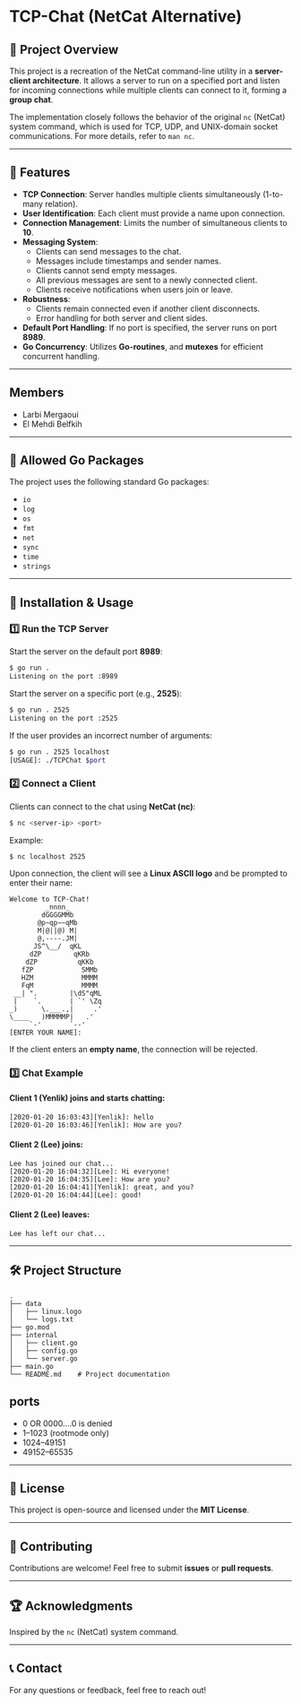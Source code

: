 # TCP-Chat (NetCat Alternative)

## 📌 Project Overview
This project is a recreation of the NetCat command-line utility in a **server-client architecture**. It allows a server to run on a specified port and listen for incoming connections while multiple clients can connect to it, forming a **group chat**.

The implementation closely follows the behavior of the original `nc` (NetCat) system command, which is used for TCP, UDP, and UNIX-domain socket communications. For more details, refer to `man nc`.

---

## 🚀 Features
- **TCP Connection**: Server handles multiple clients simultaneously (1-to-many relation).
- **User Identification**: Each client must provide a name upon connection.
- **Connection Management**: Limits the number of simultaneous clients to **10**.
- **Messaging System**:
  - Clients can send messages to the chat.
  - Messages include timestamps and sender names.
  - Clients cannot send empty messages.
  - All previous messages are sent to a newly connected client.
  - Clients receive notifications when users join or leave.
- **Robustness**:
  - Clients remain connected even if another client disconnects.
  - Error handling for both server and client sides.
- **Default Port Handling**: If no port is specified, the server runs on port **8989**.
- **Go Concurrency**: Utilizes **Go-routines**, and **mutexes** for efficient concurrent handling.

---

## Members

- Larbi Mergaoui
- El Mehdi Belfkih

---

## 📂 Allowed Go Packages
The project uses the following standard Go packages:
- `io`
- `log`
- `os`
- `fmt`
- `net`
- `sync`
- `time`
- `strings`
---

## 🔧 Installation & Usage
### 1️⃣ Run the TCP Server
Start the server on the default port **8989**:
```sh
$ go run .
Listening on the port :8989
```
Start the server on a specific port (e.g., **2525**):
```sh
$ go run . 2525
Listening on the port :2525
```
If the user provides an incorrect number of arguments:
```sh
$ go run . 2525 localhost
[USAGE]: ./TCPChat $port
```

### 2️⃣ Connect a Client
Clients can connect to the chat using **NetCat (nc)**:
```sh
$ nc <server-ip> <port>
```
Example:
```sh
$ nc localhost 2525
```
Upon connection, the client will see a **Linux ASCII logo** and be prompted to enter their name:
```
Welcome to TCP-Chat!
         _nnnn_
        dGGGGMMb
       @p~qp~~qMb
       M|@||@) M|
       @,----.JM|
      JS^\__/  qKL
     dZP        qKRb
    dZP          qKKb
   fZP            SMMb
   HZM            MMMM
   FqM            MMMM
 __| ".        |\dS"qML
 |    `.       | `' \Zq
_)      \.___.,|     .'
\____   )MMMMMP|   .'
     `-'       `--'
[ENTER YOUR NAME]:
```
If the client enters an **empty name**, the connection will be rejected.

### 3️⃣ Chat Example
#### **Client 1 (Yenlik) joins and starts chatting:**
```
[2020-01-20 16:03:43][Yenlik]: hello
[2020-01-20 16:03:46][Yenlik]: How are you?
```
#### **Client 2 (Lee) joins:**
```
Lee has joined our chat...
[2020-01-20 16:04:32][Lee]: Hi everyone!
[2020-01-20 16:04:35][Lee]: How are you?
[2020-01-20 16:04:41][Yenlik]: great, and you?
[2020-01-20 16:04:44][Lee]: good!
```
#### **Client 2 (Lee) leaves:**
```
Lee has left our chat...
```

---

## 🛠️ Project Structure

```
.
├── data
│   ├── linux.logo
│   └── logs.txt
├── go.mod
├── internal
│   ├── client.go
│   ├── config.go
│   └── server.go
├── main.go
└── README.md    # Project documentation
```

## ports
  - 0 OR 0000....0 is denied
  - 1–1023 (rootmode only)
  - 1024–49151
  - 49152–65535

---

## 📜 License
This project is open-source and licensed under the **MIT License**.

---

## 🤝 Contributing
Contributions are welcome! Feel free to submit **issues** or **pull requests**.

---

## 🏆 Acknowledgments
Inspired by the `nc` (NetCat) system command.

---

## 📞 Contact
For any questions or feedback, feel free to reach out!

